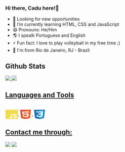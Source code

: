 ### Hi there, Cadu here!👋

- 👔 Looking for new opportunities
- 🌱 I’m currently learning HTML, CSS and JavaScript
- 😄 Pronouns: He/Him
- 🌎 I spealk Portuguese and English
- ⚡ Fun fact: I love to play volleyball in my free time ;)
- 📍 I'm from Rio de Janeiro, RJ - Brazil

## Github Stats
<div align="left">
  <a href="https://github.com/Cadufc91">
  <img height="180em" src="https://github-readme-stats.vercel.app/api?username=cadufc91&show_icons=true&theme=dark&include_all_commits=true&count_private=true"/>
  <img height="180em" src="https://github-readme-stats.vercel.app/api/top-langs/?username=cadufc91&layout=compact&langs_count=7&theme=dark"/>
</div>
 
## Languages and Tools  
<div style="display: inline_block"><br>
  <img align="center" alt="Cadu-Js" height="30" width="40" src="https://raw.githubusercontent.com/devicons/devicon/master/icons/javascript/javascript-plain.svg">
  <img align="center" alt="Cadu-HTML" height="30" width="40" src="https://raw.githubusercontent.com/devicons/devicon/master/icons/html5/html5-original.svg">
  <img align="center" alt="Cadu-CSS" height="30" width="40" src="https://raw.githubusercontent.com/devicons/devicon/master/icons/css3/css3-original.svg">
</div>
  
  ## Contact me through: 
 
<div> 
  <a href = "mailto:fernandes.cadu@gmail.com"><img src="https://img.shields.io/badge/-Gmail-%23333?style=for-the-badge&logo=gmail&logoColor=white" target="_blank"></a>
  <a href="https://www.linkedin.com/in/carloseduardo-fernandes/" target="_blank"><img src="https://img.shields.io/badge/-LinkedIn-%230077B5?style=for-the-badge&logo=linkedin&logoColor=white" target="_blank"></a> 
  </div>
